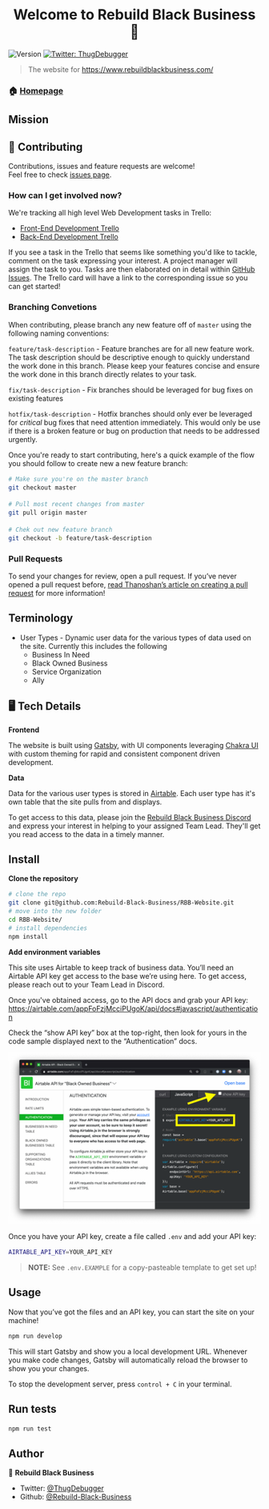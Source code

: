 <h1 align="center">Welcome to Rebuild Black Business 👋</h1>
<p>
  <img alt="Version" src="https://img.shields.io/badge/version-1.0.0-blue.svg?cacheSeconds=2592000" />
  <a href="https://twitter.com/ThugDebugger" target="_blank">
    <img alt="Twitter: ThugDebugger" src="https://img.shields.io/twitter/follow/ThugDebugger.svg?style=social" />
  </a>
</p>

> The website for https://www.rebuildblackbusiness.com/

### 🏠 [Homepage](https://www.rebuildblackbusiness.com/)

## Mission

## 🤝 Contributing

Contributions, issues and feature requests are welcome!<br />Feel free to check [issues page](https://github.com/Rebuild-Black-Business/RBB-Website/issues).

### How can I get involved now?

We're tracking all high level Web Development tasks in Trello:

- [Front-End Development Trello](https://trello.com/b/d1sguaj6/rebuild-black-business-frontend-dev)
- [Back-End Development Trello](https://trello.com/b/034hEV4X/rebuild-black-business-backend-dev)

If you see a task in the Trello that seems like something you'd like to tackle, comment on the task expressing your interest. A project manager will assign the task to you. Tasks are then elaborated on in detail within [GitHub Issues](https://github.com/Rebuild-Black-Business/RBB-Website/issues). The Trello card will have a link to the corresponding issue so you can get started!

### Branching Convetions

When contributing, please branch any new feature off of `master` using the following naming conventions:

`feature/task-description` - Feature branches are for all new feature work. The task description should be descriptive enough to quickly understand the work done in this branch. Please keep your features concise and ensure the work done in this branch directly relates to your task.

`fix/task-description` - Fix branches should be leveraged for bug fixes on existing features

`hotfix/task-description` - Hotfix branches should only ever be leveraged for _critical_ bug fixes that need attention immediately. This would only be use if there is a broken feature or bug on production that needs to be addressed urgently.

Once you're ready to start contributing, here's a quick example of the flow you should follow to create new a new feature branch:

```sh
# Make sure you're on the master branch
git checkout master

# Pull most recent changes from master
git pull origin master

# Chek out new feature branch
git checkout -b feature/task-description
```

### Pull Requests

To send your changes for review, open a pull request. If you’ve never opened a pull request before, [read Thanoshan’s article on creating a pull request](https://www.freecodecamp.org/news/how-to-make-your-first-pull-request-on-github-3/) for more information!

## Terminology

- User Types - Dynamic user data for the various types of data used on the site. Currently this includes the following
  - Business In Need
  - Black Owned Business
  - Service Organization
  - Ally

## 🖥️ Tech Details

**Frontend**

The website is built using [Gatsby](https://www.gatsbyjs.org/docs/), with UI components leveraging [Chakra UI](https://chakra-ui.com/getting-started) with custom theming for rapid and consistent component driven development.

**Data**

Data for the various user types is stored in [Airtable](https://airtable.com/). Each user type has it's own table that the site pulls from and displays.

To get access to this data, please join the [Rebuild Black Business Discord](https://discord.gg/272XMuv) and express your interest in helping to your assigned Team Lead. They'll get you read access to the data in a timely manner.

## Install

**Clone the repository**

```sh
# clone the repo
git clone git@github.com:Rebuild-Black-Business/RBB-Website.git
# move into the new folder
cd RBB-Website/
# install dependencies
npm install
```

**Add environment variables**

This site uses Airtable to keep track of business data. You’ll need an Airtable API key get access to the base we’re using here. To get access, please reach out to your Team Lead in Discord.

Once you've obtained access, go to the API docs and grab your API key: https://airtable.com/appFoFzjMcciPUgoK/api/docs#javascript/authentication

Check the “show API key” box at the top-right, then look for yours in the code sample displayed next to the “Authentication” docs.

![Airtable API key in the docs](docs/images/airtable-api-key.png)

Once you have your API key, create a file called `.env` and add your API key:

```bash
AIRTABLE_API_KEY=YOUR_API_KEY
```

> **NOTE:** See `.env.EXAMPLE` for a copy-pasteable template to get set up!

## Usage

Now that you’ve got the files and an API key, you can start the site on your machine!

```bash
npm run develop
```

This will start Gatsby and show you a local development URL. Whenever you make code changes, Gatsby will automatically reload the browser to show you your changes.

To stop the development server, press `control + C` in your terminal.

## Run tests

```sh
npm run test
```

## Author

👤 **Rebuild Black Business**

- Twitter: [@ThugDebugger](https://twitter.com/ThugDebugger)
- Github: [@Rebuild-Black-Business](https://github.com/Rebuild-Black-Business)
